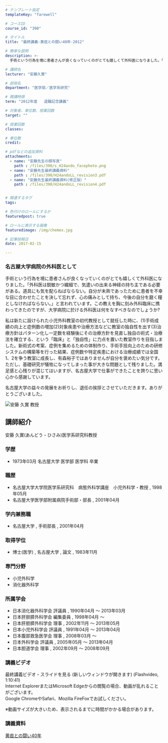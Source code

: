 ```yaml
---
# テンプレート指定
templateKey: "farewell"

# コースID
course_id: "390"

# タイトル
title: "最終講義-黄疸との闘い40年-2012"

# 簡単な説明
description: >-
  手術という行為を境に患者さんが良くなっていくのがとても嬉しくて外科医になりました。「外科医は鋭敏かつ繊細で、気遣いの出来る神経の持ち主である必要がある。道具にも気を配らねばならない。自分が未熟であ...

# 講師名
lecturer: "安藤久實"

# 部局名
department: "医学部／医学系研究"

# 開講時限
term: "2012年度	退職記念講義"

# 対象者、単位数、授業回数
target: ""

# 授業回数
classes: 

# 単位数
credit: 

# pdfなどの追加資料
attachments: 
  - name: "安藤先生の顔写真" 
    path : /files/390/s_H24ando_facephoto.png
  - name: "安藤先生最終講義資料" 
    path : /files/390/H24andoLL_revision3.pdf
  - name: "安藤先生最終講義資料(修正版）" 
    path : /files/390/H24andoLL_revision4.pdf


# 関連するタグ
tags:

# 色付けのロールにするか
featuredpost: true

# ロールに表示する画像
featuredimage: /img/chemex.jpg

# 記事投稿日
date: 2017-02-15

---
```

### 名古屋大学病院の外科医として

手術という行為を境に患者さんが良くなっていくのがとても嬉しくて外科医になりました。「外科医は鋭敏かつ繊細で、気遣いの出来る神経の持ち主である必要がある。道具にも気を配らねばならない。自分が未熟であったために患者を不幸な目に合わせたことを決して忘れず、心の痛みとして持ち、今後の自分を磨く糧としなければならない。」と言われています。この教えを胸に刻み外科臨床に携わってきたのですが、大学病院に於ける外科医は何をなすべきなのでしょうか?

私は新たに設けられた小児外科教室の初代教授として就任した時に、(1)手術成績の向上と症例数の増加(2)対象疾患や治療方法などに教室の独自性を出す(3)治療方針はパターン化し一定数を経験後にその治療方針を見直し独自の術式・治療法を確立する、という「臨床」と「独自性」に力点を置いた教室作りを目指しました。新術式の考案、症例を集めるための体制作り、手術手技向上のための研修システムの構築等を行った結果、症例数や特定疾患における治療成績では全国1、2を争う教室に成長し、有森裕子ではありませんが自分を褒めたい気分です。ただし、基礎研究が犠牲になってしまった事が大きな問題として残りました。満足感と心残りが混じてはいますが、名古屋大学で仕事ができたことを誇りに思い心から感謝しています。

名古屋大学の益々の発展をお祈りし、退任の挨拶とさせていただきます。ありがとうございました。

![安藤 久實 教授](/files/390/s_H24ando_facephoto.png) 
## 講師紹介

安藤 久實(あんどう・ひさみ)医学系研究科教授 

### 学歴

  * 1973年03月 名古屋大学 医学部 医学科 卒業 

### 職歴

  * 名古屋大学大学院医学系研究科　病態外科学講座　小児外科学・教授 , 1998年05月
  * 名古屋大学医学部附属病院手術部・部長 , 2001年04月

### 学内兼務職

  * 名古屋大学 , 手術部長 , 2001年04月 

### 取得学位

  * 博士(医学) , 名古屋大学 , 論文 , 1983年11月 

### 専門分野

  * 小児外科学
  * 消化器外科学 

### 所属学会

  * 日本消化器外科学会 評議員 , 1990年04月 〜 2013年03月
  * 日本肝胆膵外科学会 編集委員 , 1998年04月 〜
  * 日本肝胆膵外科学会 理事 , 2002年11月 〜 2013年05月
  * 日本小児外科学会 評議員 , 1991年04月 〜 2013年04月
  * 日本腹部救急医学会 理事 , 2008年03月 〜 
  * 日本外科学会 評議員 , 2005年05月 〜 2013年04月
  * 日本胆道学会 理事 , 2002年09月 〜 2008年09月
### 講義ビデオ

最終講義ビデオ・スライドを見る (新しいウィンドウが開きます) (Flashvideo, 1:10:41)  
Internet ExplorerまたはMicrosoft Edgeからの閲覧の場合、動画が乱れることがございます。  
Google ChromeやSafari、Mozilla FireFoxでお試しください。 

※動画サイズが大きいため、表示されるまでに時間がかかる場合があります。

### 講義資料


[黄疸との闘い40年](/files/390/H24andoLL_revision4.pdf) 
